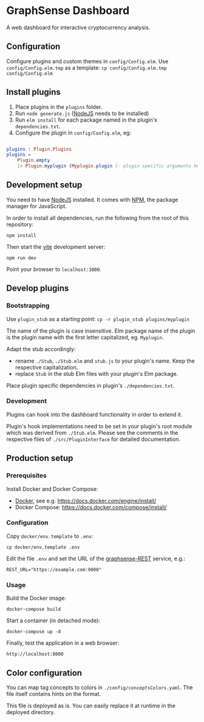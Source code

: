 # GraphSense Dashboard

A web dashboard for interactive cryptocurrency analysis.

## Configuration

Configure plugins and custom themes in `config/Config.elm`. Use `config/Config.elm.tmp` as a template: `cp config/Config.elm.tmp config/Config.elm`

## Install plugins

1. Place plugins in the `plugins` folder.
2. Run `node generate.js` ([NodeJS][nodejs] needs to be installed)
3. Run `elm install` for each package named in the plugin's `dependencies.txt`.
3. Configure the plugin in `config/Config.elm`, eg:

```elm

plugins : Plugin.Plugins
plugins =
    Plugin.empty
    |> Plugin.myplugin (Myplugin.plugin {- plugin specific arguments here -})
```

## Development setup

You need to have [NodeJS][nodejs] installed. It comes with [NPM][npm],
the package manager for JavaScript.

In order to install all dependencies, run the following from the root of
this repository:

    npm install

Then start the [vite](https://vitejs.dev) development server:

    npm run dev

Point your browser to `localhost:3000`.

## Develop plugins

### Bootstrapping

Use `plugin_stub` as a starting point: `cp -r plugin_stub plugins/myplugin`

The name of the plugin is case insensitive. Elm package name of the plugin is the plugin name with the first letter capitalized, eg. `Myplugin`.

Adapt the stub accordingly:
* rename `./Stub`, `./Stub.elm` and `stub.js` to your plugin's name. Keep the respective capitalization. 
* replace `Stub` in the stub Elm files with your plugin's Elm package.

Place plugin specific dependencies in plugin's `./dependencies.txt`.

### Development

Plugins can hook into the dashboard functionality in order to extend it.

Plugin's hook implementations need to be set in your plugin's root module which was derived from `./Stub.elm`.
Please see the comments in the respective files of `./src/PluginInterface` for detailed documentation.

## Production setup

### Prerequisites

Install Docker and Docker Compose:

- [Docker][docker], see e.g. https://docs.docker.com/engine/install/
- Docker Compose: https://docs.docker.com/compose/install/

### Configuration

Copy `docker/env.template` to `.env`:

    cp docker/env.template .env

Edit the file `.env` and set the URL of the [graphsense-REST][graphsense-rest]
service, e.g.:

    REST_URL="https://example.com:9000"

### Usage

Build the Docker image:

    docker-compose build

Start a container (in detached mode):

    docker-compose up -d

Finally, test the application in a web browser:

    http://localhost:8000

## Color configuration

You can map tag concepts to colors in `./config/conceptsColors.yaml`.
The file itself contains hints on the format.

This file is deployed as is. You can easily replace it at runtime in the
deployed directory.

[nodejs]: https://nodejs.org
[npm]: https://www.npmjs.com
[graphsense-rest]: https://github.com/graphsense/graphsense-rest
[docker]: https://www.docker.com
